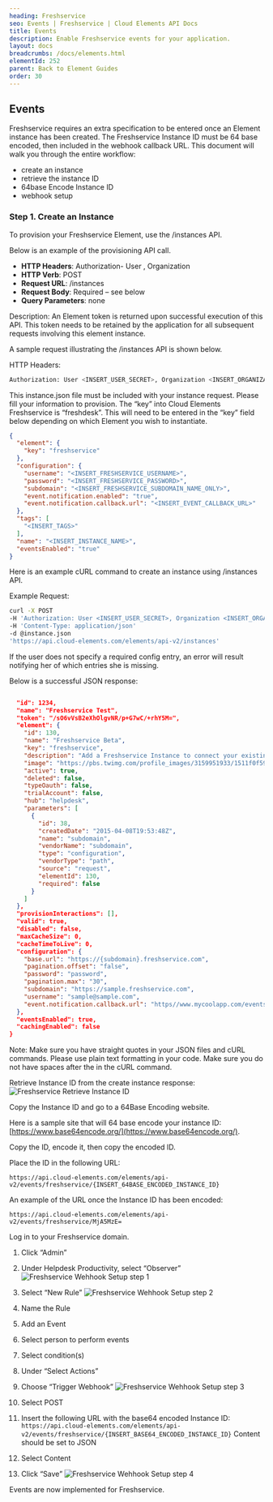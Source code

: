 ```yaml
---
heading: Freshservice
seo: Events | Freshservice | Cloud Elements API Docs
title: Events
description: Enable Freshservice events for your application.
layout: docs
breadcrumbs: /docs/elements.html
elementId: 252
parent: Back to Element Guides
order: 30
---
```


## Events

Freshservice requires an extra specification to be entered once an Element instance has been created. The Freshservice Instance ID must be 64 base encoded, then included in the webhook callback URL. This document will walk you through the entire workflow:

* create an instance
* retrieve the instance ID
* 64base Encode Instance ID
* webhook setup

### Step 1. Create an Instance

To provision your Freshservice Element, use the /instances API.

Below is an example of the provisioning API call.

* __HTTP Headers__: Authorization- User <user secret>, Organization <organization secret>
* __HTTP Verb__: POST
* __Request URL__: /instances
* __Request Body__: Required – see below
* __Query Parameters__: none

Description: An Element token is returned upon successful execution of this API. This token needs to be retained by the application for all subsequent requests involving this element instance.

A sample request illustrating the /instances API is shown below.

HTTP Headers:

```bash
Authorization: User <INSERT_USER_SECRET>, Organization <INSERT_ORGANIZATION_SECRET>

```
This instance.json file must be included with your instance request.  Please fill your information to provision.  The “key” into Cloud Elements Freshservice is “freshdesk”.  This will need to be entered in the “key” field below depending on which Element you wish to instantiate.

```JSON
{
  "element": {
    "key": "freshservice"
  },
  "configuration": {
    "username": "<INSERT_FRESHSERVICE_USERNAME>",
    "password": "<INSERT_FRESHSERVICE_PASSWORD>",
    "subdomain": "<INSERT_FRESHSERVICE_SUBDOMAIN_NAME_ONLY>",
    "event.notification.enabled": "true",
    "event.notification.callback.url": "<INSERT_EVENT_CALLBACK_URL>"
  },
  "tags": [
    "<INSERT_TAGS>"
  ],
  "name": "<INSERT_INSTANCE_NAME>",
  "eventsEnabled": "true"
}
```

Here is an example cURL command to create an instance using /instances API.

Example Request:

```bash
curl -X POST
-H 'Authorization: User <INSERT_USER_SECRET>, Organization <INSERT_ORGANIZATION_SECRET>'
-H 'Content-Type: application/json'
-d @instance.json
'https://api.cloud-elements.com/elements/api-v2/instances'
```

If the user does not specify a required config entry, an error will result notifying her of which entries she is missing.

Below is a successful JSON response:

```JSON

  "id": 1234,
  "name": "Freshservice Test",
  "token": "/sO6vVsB2eXhOlgvNR/p+G7wC/+rhY5M=",
  "element": {
    "id": 130,
    "name": "Freshservice Beta",
    "key": "freshservice",
    "description": "Add a Freshservice Instance to connect your existing Freshservice account to the Help Desk Hub, allowing you to manage your incidents, priorities, statuses, users, etc. across multiple Help Desk Elements. You will need your Freshservice account information to add an instance.",
    "image": "https://pbs.twimg.com/profile_images/3159951933/1511f0f59e3f239a8ef707b1db3a42e3.png",
    "active": true,
    "deleted": false,
    "typeOauth": false,
    "trialAccount": false,
    "hub": "helpdesk",
    "parameters": [
      {
        "id": 38,
        "createdDate": "2015-04-08T19:53:48Z",
        "name": "subdomain",
        "vendorName": "subdomain",
        "type": "configuration",
        "vendorType": "path",
        "source": "request",
        "elementId": 130,
        "required": false
      }
    ]
  },
  "provisionInteractions": [],
  "valid": true,
  "disabled": false,
  "maxCacheSize": 0,
  "cacheTimeToLive": 0,
  "configuration": {
    "base.url": "https://{subdomain}.freshservice.com",
    "pagination.offset": "false",
    "password": "password",
    "pagination.max": "30",
    "subdomain": "https://sample.freshservice.com",
    "username": "sample@sample.com",
    "event.notification.callback.url": "https//www.mycoolapp.com/events"
  },
  "eventsEnabled": true,
  "cachingEnabled": false
}
```

Note:  Make sure you have straight quotes in your JSON files and cURL commands.  Please use plain text formatting in your code.  Make sure you do not have spaces after the in the cURL command.

Retrieve Instance ID from the create instance response:
![Freshservice Retrieve Instance ID](http://cloud-elements.com/wp-content/uploads/2015/12/FreshserviceEvents11.png)

Copy the Instance ID and go to a 64Base Encoding website.

Here is a sample site that will 64 base encode your instance ID: [https://www.base64encode.org/](https://www.base64encode.org/).

Copy the ID, encode it, then copy the encoded ID.

Place the ID in the following URL:

`https://api.cloud-elements.com/elements/api-v2/events/freshservice/{INSERT_64BASE_ENCODED_INSTANCE_ID}`

An example of the URL once the Instance ID has been encoded:

`https://api.cloud-elements.com/elements/api-v2/events/freshservice/MjA5MzE=`

Log in to your Freshservice domain.

1. Click “Admin”

2. Under Helpdesk Productivity, select “Observer”
![Freshservice Wehhook Setup step 1](http://cloud-elements.com/wp-content/uploads/2015/12/FreshserviceEvents2.png)


3. Select “New Rule”
![Freshservice Wehhook Setup step 2](http://cloud-elements.com/wp-content/uploads/2015/12/FreshserviceEvents3.png)

4. Name the Rule

5. Add an Event

6. Select person to perform events

7. Select condition(s)

8. Under “Select Actions”

9. Choose “Trigger Webhook”
![Freshservice Wehhook Setup step 3](http://cloud-elements.com/wp-content/uploads/2015/12/FreshserviceEvents4.png)

10. Select POST

11. Insert the following URL with the base64 encoded Instance ID: `https://api.cloud-elements.com/elements/api-v2/events/freshservice/{INSERT_BASE64_ENCODED_INSTANCE_ID}` Content should be set to JSON

12. Select Content

13. Click “Save”
![Freshservice Wehhook Setup step 4](http://cloud-elements.com/wp-content/uploads/2015/12/FreshserviceEvents5.png)

Events are now implemented for Freshservice.
